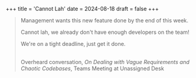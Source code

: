 +++
title = 'Cannot Lah'
date = 2024-08-18
draft = false
+++

<blockquote>

Management wants this new feature done by the end of this week.

Cannot lah, we already don't have enough developers on the team!

We're on a tight deadline, just get it done.

<br>

<footer>Overheard conversation, <cite>On Dealing with Vague Requirements and Chaotic Codebases</cite>, Teams Meeting at Unassigned Desk</footer>
</blockquote>
